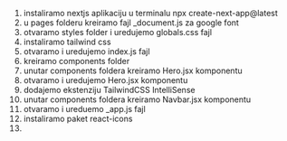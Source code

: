 1. instaliramo nextjs aplikaciju u terminalu npx create-next-app@latest
2. u pages folderu kreiramo fajl _document.js za google font
3. otvaramo styles folder i uredujemo globals.css fajl 
4. instaliramo tailwind css
5. otvaramo i uredujemo index.js fajl
6. kreiramo components folder 
7. unutar components foldera kreiramo Hero.jsx komponentu
8. otvaramo i uredujemo Hero.jsx komponentu
9. dodajemo ekstenziju TailwindCSS IntelliSense
10. unutar components foldera kreiramo Navbar.jsx komponentu
11. otvaramo i ureduemo _app.js fajl
12. instaliramo paket react-icons
13. 